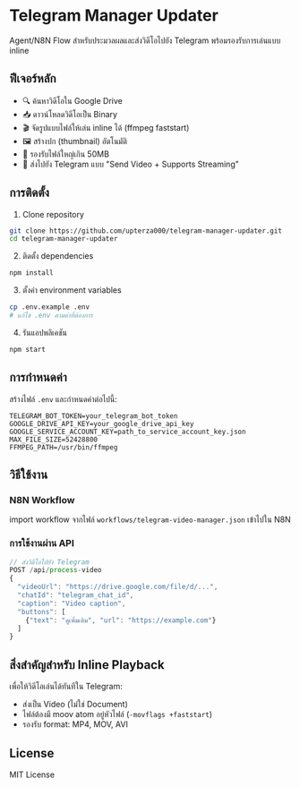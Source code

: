 # Telegram Manager Updater

Agent/N8N Flow สำหรับประมวลผลและส่งวิดีโอไปยัง Telegram พร้อมรองรับการเล่นแบบ inline

## ฟีเจอร์หลัก

- 🔍 ค้นหาวิดีโอใน Google Drive
- 📥 ดาวน์โหลดวิดีโอเป็น Binary
- 🎬 จัดรูปแบบไฟล์ให้เล่น inline ได้ (ffmpeg faststart)
- 🖼️ สร้างปก (thumbnail) อัตโนมัติ
- 📁 รองรับไฟล์ใหญ่เกิน 50MB
- 📲 ส่งไปยัง Telegram แบบ "Send Video + Supports Streaming"

## การติดตั้ง

1. Clone repository
```bash
git clone https://github.com/upterza000/telegram-manager-updater.git
cd telegram-manager-updater
```

2. ติดตั้ง dependencies
```bash
npm install
```

3. ตั้งค่า environment variables
```bash
cp .env.example .env
# แก้ไข .env ตามค่าที่ต้องการ
```

4. รันแอปพลิเคชัน
```bash
npm start
```

## การกำหนดค่า

สร้างไฟล์ `.env` และกำหนดค่าต่อไปนี้:

```env
TELEGRAM_BOT_TOKEN=your_telegram_bot_token
GOOGLE_DRIVE_API_KEY=your_google_drive_api_key
GOOGLE_SERVICE_ACCOUNT_KEY=path_to_service_account_key.json
MAX_FILE_SIZE=52428800
FFMPEG_PATH=/usr/bin/ffmpeg
```

## วิธีใช้งาน

### N8N Workflow

import workflow จากไฟล์ `workflows/telegram-video-manager.json` เข้าไปใน N8N

### การใช้งานผ่าน API

```javascript
// ส่งวิดีโอไปยัง Telegram
POST /api/process-video
{
  "videoUrl": "https://drive.google.com/file/d/...",
  "chatId": "telegram_chat_id",
  "caption": "Video caption",
  "buttons": [
    {"text": "ดูเพิ่มเติม", "url": "https://example.com"}
  ]
}
```

## สิ่งสำคัญสำหรับ Inline Playback

เพื่อให้วิดีโอเล่นได้ทันทีใน Telegram:
- ส่งเป็น Video (ไม่ใช่ Document)
- ไฟล์ต้องมี moov atom อยู่หัวไฟล์ (`-movflags +faststart`)
- รองรับ format: MP4, MOV, AVI

## License

MIT License